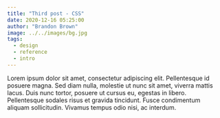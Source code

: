 ```yaml
---
title: "Third post - CSS"
date: 2020-12-16 05:25:00
author: "Brandon Brown"
image: ../../images/bg.jpg
tags:
  - design
  - reference
  - intro
---
```


Lorem ipsum dolor sit amet, consectetur adipiscing elit. Pellentesque id posuere magna. Sed diam nulla, molestie ut nunc sit amet, viverra mattis lacus. Duis nunc tortor, posuere ut cursus eu, egestas in libero. Pellentesque sodales risus et gravida tincidunt. Fusce condimentum aliquam sollicitudin. Vivamus tempus odio nisi, ac interdum.